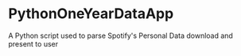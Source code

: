 # PythonOneYearDataApp
A Python script used to parse Spotify's Personal Data download and present to user

